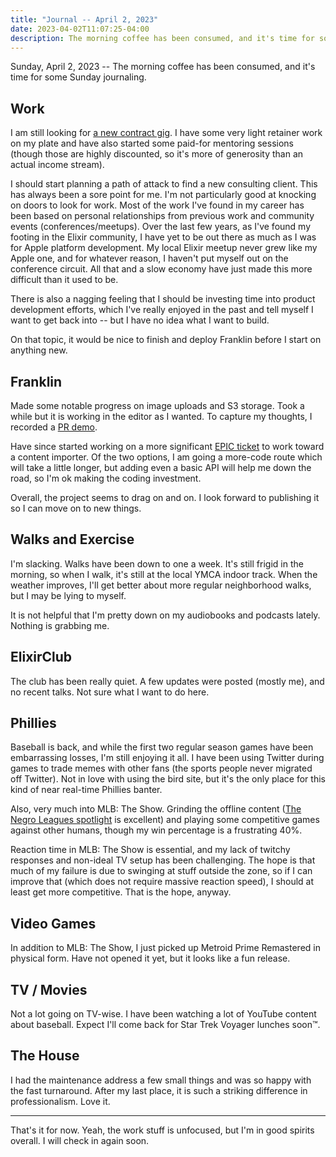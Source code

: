 ```yaml
---
title: "Journal -- April 2, 2023"
date: 2023-04-02T11:07:25-04:00
description: The morning coffee has been consumed, and it's time for some Sunday journaling.
---
```


Sunday, April 2, 2023 -- The morning coffee has been consumed, and it's time for some Sunday journaling.

## Work

I am still looking for [a new contract gig](/posts/2023/2/elixir-consulting-availability/). I have some very light retainer work on my plate and have also started some paid-for mentoring sessions (though those are highly discounted, so it's more of generosity than an actual income stream).

I should start planning a path of attack to find a new consulting client. This has always been a sore point for me. I'm not particularly good at knocking on doors to look for work. Most of the work I've found in my career has been based on personal relationships from previous work and community events (conferences/meetups). Over the last few years, as I've found my footing in the Elixir community, I have yet to be out there as much as I was for Apple platform development. My local Elixir meetup never grew like my Apple one, and for whatever reason, I haven't put myself out on the conference circuit. All that and a slow economy have just made this more difficult than it used to be.

There is also a nagging feeling that I should be investing time into product development efforts, which I've really enjoyed in the past and tell myself I want to get back into -- but I have no idea what I want to build.

On that topic, it would be nice to finish and deploy Franklin before I start on anything new.

## Franklin

Made some notable progress on image uploads and S3 storage. Took a while but it is working in the editor as I wanted. To capture my thoughts, I recorded a [PR demo](https://www.youtube.com/watch?v=6ZW2gpoqZBM).

Have since started working on a more significant [EPIC ticket](https://github.com/zorn/franklin/issues/232) to work toward a content importer. Of the two options, I am going a more-code route which will take a little longer, but adding even a basic API will help me down the road, so I'm ok making the coding investment.

Overall, the project seems to drag on and on. I look forward to publishing it so I can move on to new things.

## Walks and Exercise

I'm slacking. Walks have been down to one a week. It's still frigid in the morning, so when I walk, it's still at the local YMCA indoor track. When the weather improves, I'll get better about more regular neighborhood walks, but I may be lying to myself. 

It is not helpful that I'm pretty down on my audiobooks and podcasts lately. Nothing is grabbing me.

## ElixirClub

The club has been really quiet. A few updates were posted (mostly me), and no recent talks. Not sure what I want to do here.

## Phillies

Baseball is back, and while the first two regular season games have been embarrassing losses, I'm still enjoying it all. I have been using Twitter during games to trade memes with other fans (the sports people never migrated off Twitter). Not in love with using the bird site, but it's the only place for this kind of near real-time Phillies banter.

Also, very much into MLB: The Show. Grinding the offline content ([The Negro Leagues spotlight](https://www.youtube.com/watch?v=dlRQCkFbqw0) is excellent) and playing some competitive games against other humans, though my win percentage is a frustrating 40%. 

Reaction time in MLB: The Show is essential, and my lack of twitchy responses and non-ideal TV setup has been challenging. The hope is that much of my failure is due to swinging at stuff outside the zone, so if I can improve that (which does not require massive reaction speed), I should at least get more competitive. That is the hope, anyway.

## Video Games

In addition to MLB: The Show, I just picked up Metroid Prime Remastered in physical form. Have not opened it yet, but it looks like a fun release.

## TV / Movies

Not a lot going on TV-wise. I have been watching a lot of YouTube content about baseball. Expect I'll come back for Star Trek Voyager lunches soon™.

## The House

I had the maintenance address a few small things and was so happy with the fast turnaround. After my last place, it is such a striking difference in professionalism. Love it.

***

That's it for now. Yeah, the work stuff is unfocused, but I'm in good spirits overall. I will check in again soon.
